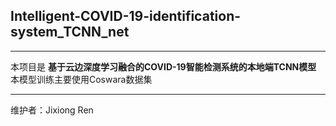 ## Intelligent-COVID-19-identification-system_TCNN_net

***

本项目是 **基于云边深度学习融合的COVID-19智能检测系统的本地端TCNN模型**
本模型训练主要使用Coswara数据集

***

维护者：Jixiong Ren
